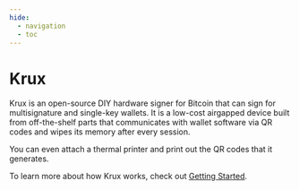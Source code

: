 ```yaml
---
hide:
  - navigation
  - toc
---
```

# Krux

<img srcset="img/logo-150.png" align="right">

Krux is an open-source DIY hardware signer for Bitcoin that can sign for multisignature and single-key wallets. It is a low-cost airgapped device built from off-the-shelf parts that communicates with wallet software via QR codes and wipes its memory after every session.

You can even attach a thermal printer and print out the QR codes that it generates.

To learn more about how Krux works, check out [Getting Started](getting-started).
